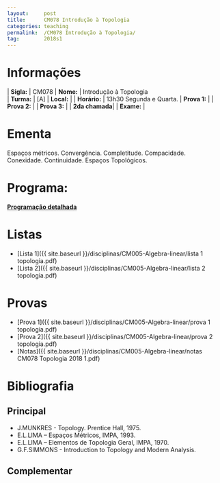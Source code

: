 ```yaml
---
layout:     post
title:      CM078 Introdução à Topologia
categories: teaching
permalink:  /CM078 Introdução à Topologia/
tag:        2018s1
---
```


# Informações

  | **Sigla:**   | CM078
  | **Nome:**    | Introdução à Topologia  
  | **Turma:**   | [A]
  | **Local:**   | 
  | **Horário:** | 13h30 Segunda e Quarta. 
  | **Prova 1:** | 
  | **Prova 2:** | 
  | **Prova 3:** | 
  | **2da chamada**| 
  | **Exame:**   | 

# Ementa

  Espaços métricos. Convergência. Completitude. Compacidade. Conexidade. Continuidade. 
  Espaços Topológicos. 

# Programa:
  
  **[Programação detalhada](http://www.mat.ufpr.br/documentos/programas/CM078.pdf)**

# Listas

- [Lista 1]({{ site.baseurl }}/disciplinas/CM005-Algebra-linear/lista 1 topologia.pdf)
- [Lista 2]({{ site.baseurl }}/disciplinas/CM005-Algebra-linear/lista 2 topologia.pdf)

# Provas

- [Prova 1]({{ site.baseurl }}/disciplinas/CM005-Algebra-linear/prova 1 topologia.pdf)
- [Prova 2]({{ site.baseurl }}/disciplinas/CM005-Algebra-linear/prova 2 topologia.pdf)
- [Notas]({{ site.baseurl }}/disciplinas/CM005-Algebra-linear/notas CM078 Topologia 2018 1.pdf)

# Bibliografia

## Principal

- J.MUNKRES - Topology. Prentice Hall, 1975.
- E.L.LIMA – Espaços Métricos, IMPA, 1993.
- E.L.LIMA – Elementos de Topologia Geral, IMPA, 1970.
- G.F.SIMMONS - Introduction to Topology and Modern Analysis. 

## Complementar
